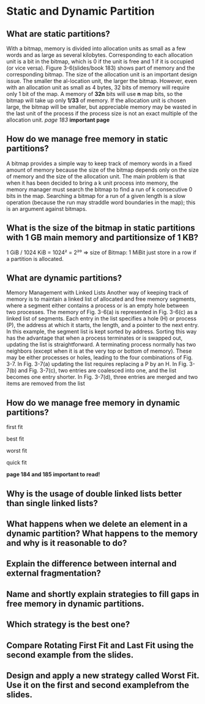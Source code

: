 # Static and Dynamic Partition

## What are static partitions? 
With  a  bitmap,  memory  is  divided  into  allocation  units  as  small  as  a  few  words  and as  large  as  several  kilobytes.  Corresponding to  each  allocation  unit is a bit  in  the  bitmap,  which  is  0  if  the  unit  is  free  and  1  if  it  is  occupied  (or  vice  versa).   Figure  3-6(slides/book 183) shows  part of memory  and  the corresponding bitmap. The  size  of the  allocation  unit is  an important design issue.  The smaller  the  al-location  unit,  the  larger  the  bitmap.   However,  even  with  an  allocation  unit  as  small as 4 bytes,  32 bits of memory  will require only  1  bit of the map.  A memory of **32n** bits will use **n** map bits,  so the bitmap will take up only **1/33**  of memory.  If  the  allocation  unit  is  chosen  large,  the  bitmap  will  be  smaller,  but  appreciable  memory  may  be  wasted  in  the last  unit  of the  process  if the  process  size  is  not  an  exact multiple of the  allocation  unit. 
*page 183* **important page**

## How do we manage free memory in static partitions?
A  bitmap  provides  a  simple  way  to  keep  track  of  memory  words  in  a  fixed  amount  of  memory  because  the  size  of  the  bitmap  depends  only  on  the  size  of  memory  and  the size  of the  allocation  unit.  The  main  problem  is  that  when  it  has  been  decided  to  bring  a  k  unit  process  into  memory,  the  memory  manager  must  search  the bitmap to  find a run of k consecutive 0 bits in  the map.  Searching  a  bitmap  for a  run  of a  given  length  is  a slow  operation  (because the  run  may  straddle  word boundaries in the map);  this is an argument  against bitmaps.

## What is the size of the bitmap in static partitions with 1 GB main memory and partitionsize of 1 KB?
1 GiB / 1024 KiB = 1024² = 2²⁰ => size of Bitmap:  1 MiBit
just store in a row if a partition is allocated.

## What are dynamic partitions?
Memory Management with Linked Lists 
Another way of keeping track of memory is to maintain a linked list of allocated and free memory segments, where a segment either contains a process or is an empty hole between two processes. The memory of Fig. 3-6(a) is represented in Fig. 3-6(c) as a linked list of segments. Each entry in the list specifies a hole (H) or process (P), the address at which it starts, the length, and a pointer to the next entry. In this example, the segment list is kept sorted by address. Sorting this way has the advantage that when a process terminates or is swapped out, updating the list is straightforward. A terminating process normally has two neighbors (except when it is at the very top or bottom of memory). These may be either processes or holes, leading to the four combinations of Fig. 3-7. In Fig. 3-7(a) updating the list requires replacing a P by an H. In Fig. 3-7(b) and Fig. 3-7(c), two entries are coalesced into one, and the list becomes one entry shorter. In Fig. 3-7(d), three entries are merged and two items are removed from the list 


## How do we manage free memory in dynamic partitions?
first fit

best fit

worst fit

quick fit

**page 184 and 185 important to read!**


## Why is the usage of double linked lists better than single linked lists?

## What happens when we delete an element in a dynamic partition? What happens to the memory and why is it reasonable to do?

## Explain the difference between internal and external fragmentation?

## Name and shortly explain strategies to fill gaps in free memory in dynamic partitions.

## Which strategy is the best one?

## Compare Rotating First Fit and Last Fit using the second example from the slides.

## Design and apply a new strategy called Worst Fit. Use it on the first and second examplefrom the slides.
